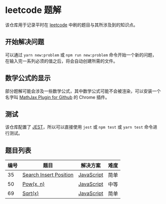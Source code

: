 # leetcode 题解

该仓库用于记录平时在 [leetcode](https://leetcode-cn.com/) 中刷的题目与其所涉及到的知识点。

## 开始解决问题

可以通过 `yarn new:problem` 或 `npm run new:problem` 命令开始一个新的问题，在输入完一系列必须的值之后，将会自动创建所需的文件。

## 数学公式的显示

部分题解可能会涉及一些数学公式，其中数学公式可能不会被渲染，可以安装一个名字叫 [MathJax Plugin for Github](https://chrome.google.com/webstore/detail/mathjax-plugin-for-github/ioemnmodlmafdkllaclgeombjnmnbima) 的 Chrome 插件。

## 测试

该仓库配置了 [JEST](https://jestjs.io/)，所以可以直接使用 `jest` 或 `npm test` 或 `yarn test` 命令进行测试。

## 题目列表

| 编号 | 题目                                                                   | 解决方案                                                     | 难度 |
|------|------------------------------------------------------------------------|--------------------------------------------------------------|------|
| 35   | [Search Insert Position](problems/35.search-insert-position/README.md) | [JavaScript](problems/35.search-insert-position/solution.js) | 简单 |
| 50   | [Pow(x, n)](problems/50.powx-n/README.md)                              | [JavaScript](problems/50.powx-n/solution.js)                 | 中等 |
| 69   | [Sqrt(x)](problems/69.sqrtx/README.md)                                 | [JavaScript](problems/69.sqrtx/solution.js)                  | 简单 |